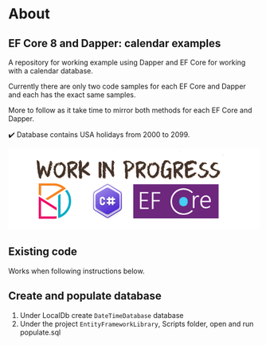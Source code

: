 # About

## EF Core 8 and Dapper: calendar examples

A repository for working example using Dapper and EF Core for working with a calendar database.

Currently there are only two code samples for each EF Core and Dapper and each has the exact same samples.

More to follow as it take time to mirror both methods for each EF Core and Dapper.

:heavy_check_mark: Database contains USA holidays from 2000 to 2099.

![wip](asssets/WorkInProgress.png)

## Existing code

Works when following instructions below.

## Create and populate database

1. Under LocalDb create `DateTimeDatabase` database
1. Under the project `EntityFrameworkLibrary`, Scripts folder, open and run populate.sql